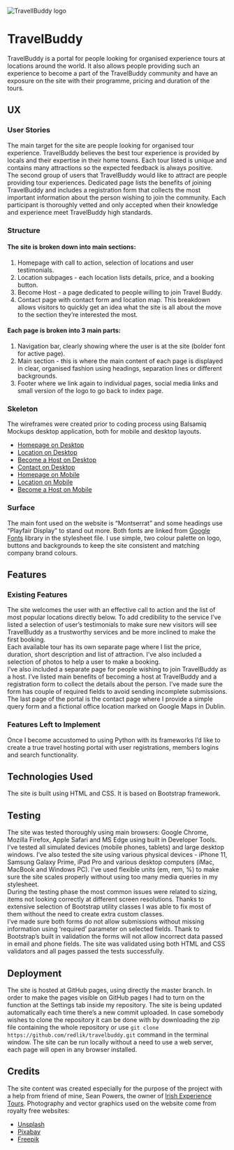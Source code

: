 ![TravellBuddy logo](https://github.com/redlik/travelbuddy/blob/master/assets/images/tb_logo_flat.png "Travel Buddy logo")
# TravelBuddy
TravelBuddy is a portal for people looking for organised experience tours at locations around the world. It also allows people providing such an experience to become a part of the TravelBuddy community and have an exposure on the site with their programme, pricing and duration of the tours.
## UX
### User Stories
The main target for the site are people looking for organised tour experience. TravelBuddy believes the best tour experience is provided by locals and their expertise in their home towns. Each tour listed is unique and contains many attractions so the expected feedback is always positive.  
The second group of users that TravelBuddy would like to attract are people providing tour experiences. Dedicated page lists the benefits of joining TravelBuddy and includes a registration form that collects the most important information about the person wishing to join the community. Each participant is thoroughly vetted and only accepted when their knowledge and experience meet TravelBuddy high standards.
### Structure
#### The site is broken down into main sections: 
1. Homepage with call to action, selection of locations and user testimonials.
2. Location subpages - each location lists details, price, and a booking button.
3. Become Host - a page dedicated to people willing to join Travel Buddy.
4. Contact page with contact form and location map.
This breakdown allows visitors to quickly get an idea what the site is all about the move to the section they’re interested the most.
#### Each page is broken into 3 main parts: 
1. Navigation bar, clearly showing where the user is at the site (bolder font for active page).
2. Main section - this is where the main content of each page is displayed in clear, organised fashion using headings, separation lines or different backgrounds.
3. Footer where we link again to individual pages, social media links and small version of the logo to go back to index page.
### Skeleton
The wireframes were created prior to coding process using Balsamiq Mockups desktop application, both for mobile and desktop layouts.
- [Homepage on Desktop][1]
- [Location on Desktop][2]
- [Become a Host on Desktop][3]
- [Contact on Desktop][4]
- [Homepage on Mobile][5]
- [Location on Mobile][6]
- [Become a Host on Mobile][7]
### Surface
The main font used on the website is “Montserrat” and some headings use “Playfair Display” to stand out more. Both fonts are linked from [Google Fonts][8] library in the stylesheet file.
I use simple, two colour palette on logo, buttons and backgrounds to keep the site consistent and matching company brand colours.
## Features
### Existing Features
The site welcomes the user with an effective call to action and the list of most popular locations directly below. To add credibility to the service I’ve listed a selection of user’s testimonials to make sure new visitors will see TravelBuddy as a trustworthy services and be more inclined to make the first booking.  
Each available tour has its own separate page where I list the price, duration, short description and list of attraction. I’ve also included a selection of photos to help a user to make a booking.  
I’ve also included a separate page for people wishing to join TravelBuddy as a host. I’ve listed main benefits of becoming a host at TravelBuddy and a registration form to collect the details about the person. I’ve made sure the form has couple of required fields to avoid sending incomplete submissions.
The last page of the portal is the contact page where I provide a simple query form and a fictional office location marked on Google Maps in Dublin.
### Features Left to Implement
Once I become accustomed to using Python with its frameworks I’d like to create a true travel hosting portal with user registrations, members logins and search functionality. 
## Technologies Used
The site is built using HTML and CSS. It is based on Bootstrap framework.
## Testing
The site was tested thoroughly using main browsers: Google Chrome, Mozilla Firefox, Apple Safari and MS Edge using built in Developer Tools. I’ve tested all simulated devices (mobile phones, tablets) and large desktop windows. I’ve also tested the site using various physical devices - iPhone 11, Samsung Galaxy Prime, iPad Pro and various desktop computers (iMac, MacBook and Windows PC). I’ve used flexible units (em, rem, %) to make sure the site scales properly without using too many media queries in my stylesheet.  
During the testing phase the most common issues were related to sizing, items not looking correctly at different screen resolutions. Thanks to extensive selection of Bootstrap utility classes I was able to fix most of them without the need to create extra custom classes.  
I’ve made sure both forms do not allow submissions without missing information using ‘required’ parameter on selected fields. Thank to Bootstrap’s built in validation the forms will not allow incorrect data passed in email and phone fields.
The site was validated using both HTML and CSS validators and all pages passed the tests successfully.
## Deployment
The site is hosted at GitHub pages, using directly the master branch.  In order to make the pages visible on GitHub pages I had to turn on the function at the Settings tab inside my repository. The site is being updated automatically each time there’s a new commit uploaded. 
In case somebody wishes to clone the repository it can be done with by downloading the zip file containing the whole repository or use `git clone  https://github.com/redlik/travelbuddy.git` command in the terminal window. The site can be run locally without a need to use a web server, each page will open in any browser installed.
## Credits
The site content was created especially for the purpose of the project with a help from friend of mine, Sean Powers, the owner of [Irish Experience Tours][9].
Photography and vector graphics used on the website come from royalty free websites:
- [Unsplash][10]
- [Pixabay][11]
- [Freepik][12]

[1]:	wireframes/homepage-desktop.png
[2]:	wireframes/location-desktop.png
[3]:	wireframes/host-desktop.png
[4]:	wireframes/contact-desktop.png
[5]:	wireframes/homepage-mobile.png
[6]:	wireframes/location-mobile.png
[7]:	wireframes/host-mobile.png
[8]:	https://fonts.google.com
[9]:	https://irishexperiencetours.com
[10]:	https://unsplash.com
[11]:	https://pixabay.com/
[12]:	https://www.freepik.com/
